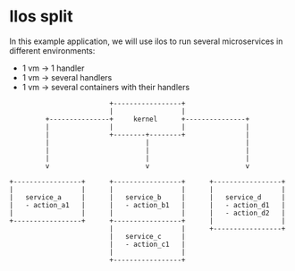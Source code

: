 # Ilos split

In this example application, we will use ilos to run several microservices in different environments:

- 1 vm → 1 handler
- 1 vm → several handlers
- 1 vm → several containers with their handlers

```
                         +-----------------+
                         |                 |
         +---------------+     kernel      +---------------+
         |               |                 |               |
         |               +--------+--------+               |
         |                        |                        |
         |                        |                        |
         |                        |                        |
         v                        v                        v

+-----------------+      +-----------------+      +-----------------+
|                 |      |                 |      |                 |
|   service_a     |      |   service_b     |      |   service_d     |
|   - action_a1   |      |   - action_b1   |      |   - action_d1   |
|                 |      |                 |      |   - action_d2   |
+-----------------+      +-----------------+      |                 |
                         |                 |      +-----------------+
                         |   service_c     |
                         |   - action_c1   |
                         |                 |
                         +-----------------+
```
